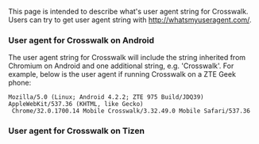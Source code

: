 This page is intended to describe what's user agent string for Crosswalk.
Users can try to get user agent string with http://whatsmyuseragent.com/.
### User agent for Crosswalk on Android 
The user agent string for Crosswalk will include the string inherited from Chromium on Android and one additional string, e.g. 'Crosswalk'.
For example, below is the user agent if running Crosswalk on a ZTE Geek phone:
```
Mozilla/5.0 (Linux; Android 4.2.2; ZTE 975 Build/JDQ39) AppleWebKit/537.36 (KHTML, like Gecko)
 Chrome/32.0.1700.14 Mobile Crosswalk/3.32.49.0 Mobile Safari/537.36
```
### User agent for Crosswalk on Tizen